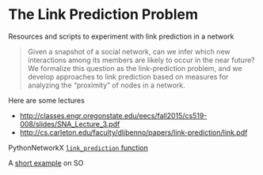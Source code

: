 # The Link Prediction Problem

Resources and scripts to experiment with link prediction in a network 

> Given a snapshot of a social network, can we infer which new interactions among its members are likely to occur in the near future? We formalize this question as the link-prediction problem, and we develop approaches to link prediction based on measures for analyzing the “proximity” of nodes in a network.

Here are some lectures

* http://classes.engr.oregonstate.edu/eecs/fall2015/cs519-008/slides/SNA_Lecture_3.pdf
* http://cs.carleton.edu/faculty/dlibenno/papers/link-prediction/link.pdf

PythonNetworkX [```link_prediction``` function](https://networkx.github.io/documentation/development/reference/algorithms.link_prediction.html)

A [short example](http://stackoverflow.com/questions/27462803/python-networkx-link-prediction-with-adamic-adar-index) on SO
